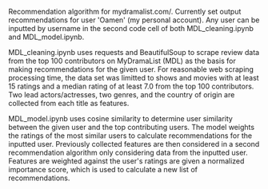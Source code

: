 Recommendation algorithm for mydramalist.com/. Currently set output recommendations for user 'Oamen' (my personal account). Any user can be inputted by username in the second code cell of both MDL_cleaning.ipynb and MDL_model.ipynb.

MDL_cleaning.ipynb uses requests and BeautifulSoup to scrape review data from the top 100 contributors on MyDramaList (MDL) as the basis for making recommendations for the given user. For reasonable web scraping processing time, the data set was limitted to shows and movies with at least 15 ratings and a median rating of at least 7.0 from the top 100 contributors. Two lead actors/actresses, two genres, and the country of origin are collected from each title as features.

MDL_model.ipynb uses cosine similarity to determine user similarity between the given user and the top contributing users. The model weights the ratings of the most similar users to calculate recommendations for the inputted user. Previously collected features are then considered in a second recommendation algorithm only considering data from the inputted user. Features are weighted against the user's ratings are given a normalized importance score, which is used to calculate a new list of recommendations.
